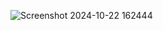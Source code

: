 ![Screenshot 2024-10-22 162444](https://github.com/user-attachments/assets/9e9adb54-ca08-47bc-b26f-50c99923e3d6)
